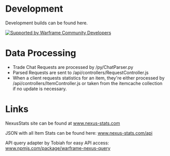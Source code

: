 # Development

Development builds can be found here.

[![Supported by Warframe Community Developers](https://github.com/Warframe-Community-Developers/banner/blob/master/banner.png)](https://github.com/Warframe-Community-Developers)

# Data Processing

- Trade Chat Requests are processed by /py/ChatParser.py
- Parsed Requests are sent to /api/controllers/RequestController.js
- When a client requests statistics for an item, they're either processed
  by /api/controllers/ItemController.js or taken from the itemcache collection if no update
  is necessary.


# Links

NexusStats site can be found at www.nexus-stats.com

JSON with all Item Stats can be found here: www.nexus-stats.com/api

API query adapter by Tobiah for easy API access: www.npmjs.com/package/warframe-nexus-query



